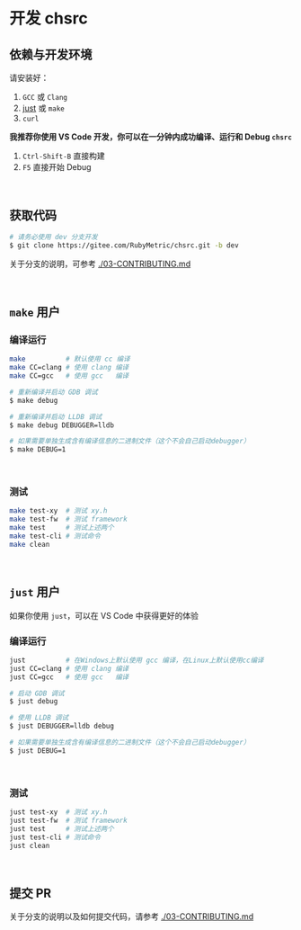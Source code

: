 <!-- -----------------------------------------------------------
 ! SPDX-License-Identifier: GFDL-1.3-or-later
 ! -------------------------------------------------------------
 ! Doc Type      : Markdown
 ! Doc Name      : 01-Develop.md
 ! Doc Authors   : Aoran Zeng <ccmywish@qq.com>
 ! Contributors  :  Nul None  <nul@none.org>
 !               |
 ! Created On    : <2024-12-27>
 ! Last Modified : <2025-06-20>
 ! ---------------------------------------------------------- -->

# 开发 chsrc

## 依赖与开发环境

请安装好：

  1. `GCC` 或 `Clang`
  2. [just] 或 `make`
  3. `curl`

**我推荐你使用 VS Code 开发，你可以在一分钟内成功编译、运行和 Debug `chsrc`**

  1. `Ctrl-Shift-B` 直接构建
  2. `F5` 直接开始 Debug

<br>



## 获取代码

```bash
# 请务必使用 dev 分支开发
$ git clone https://gitee.com/RubyMetric/chsrc.git -b dev
```

关于分支的说明，可参考 [./03-CONTRIBUTING.md](./03-CONTRIBUTING.md)

<br>



## `make` 用户

### 编译运行

```bash
make          # 默认使用 cc 编译
make CC=clang # 使用 clang 编译
make CC=gcc   # 使用 gcc   编译
```

```bash
# 重新编译并启动 GDB 调试
$ make debug

# 重新编译并启动 LLDB 调试
$ make debug DEBUGGER=lldb

# 如果需要单独生成含有编译信息的二进制文件（这个不会自己启动debugger）
$ make DEBUG=1
```

<br>

### 测试

```bash
make test-xy  # 测试 xy.h
make test-fw  # 测试 framework
make test     # 测试上述两个
make test-cli # 测试命令
make clean
```

<br>



## `just` 用户

如果你使用 `just`，可以在 VS Code 中获得更好的体验

### 编译运行

```bash
just          # 在Windows上默认使用 gcc 编译，在Linux上默认使用cc编译
just CC=clang # 使用 clang 编译
just CC=gcc   # 使用 gcc   编译
```

```bash
# 启动 GDB 调试
$ just debug

# 使用 LLDB 调试
$ just DEBUGGER=lldb debug

# 如果需要单独生成含有编译信息的二进制文件（这个不会自己启动debugger）
$ just DEBUG=1
```

<br>

### 测试

```bash
just test-xy  # 测试 xy.h
just test-fw  # 测试 framework
just test     # 测试上述两个
just test-cli # 测试命令
just clean
```

<br>



## 提交 PR

关于分支的说明以及如何提交代码，请参考 [./03-CONTRIBUTING.md](./03-CONTRIBUTING.md)

<br>

[just]: https://github.com/casey/just
